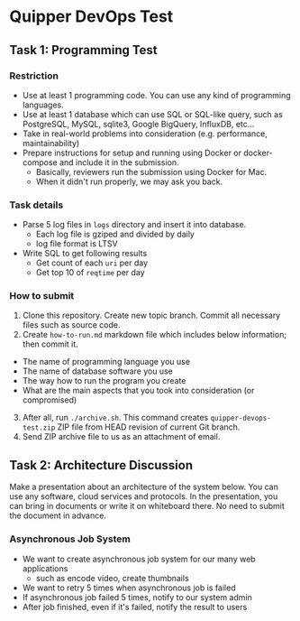 # Quipper DevOps Test

## Task 1: Programming Test

### Restriction

- Use at least 1 programming code. You can use any kind of programming languages.
- Use at least 1 database which can use SQL or SQL-like query, such as PostgreSQL, MySQL, sqlite3, Google BigQuery, InfluxDB, etc...
- Take in real-world problems into consideration (e.g. performance, maintainability)
- Prepare instructions for setup and running using Docker or docker-compose and include it in the submission.
  - Basically, reviewers run the submission using Docker for Mac.
  - When it didn't run properly, we may ask you back.

### Task details

- Parse 5 log files in `logs` directory and insert it into database.
  - Each log file is gziped and divided by daily
  - log file format is LTSV
- Write SQL to get following results
  - Get count of each `uri` per day
  - Get top 10 of `reqtime` per day

### How to submit

1. Clone this repository. Create new topic branch. Commit all necessary files such as source code.
2. Create `how-to-run.md` markdown file which includes below information; then commit it.
  - The name of programming language you use
  - The name of database software you use
  - The way how to run the program you create
  - What are the main aspects that you took into consideration (or compromised)
3. After all, run `./archive.sh`. This command creates `quipper-devops-test.zip` ZIP file from HEAD revision of current Git branch.
4. Send ZIP archive file to us as an attachment of email.

## Task 2: Architecture Discussion

Make a presentation about an architecture of the system below.
You can use any software, cloud services and protocols.
In the presentation, you can bring in documents or write it on whiteboard there.
No need to submit the document in advance.

### Asynchronous Job System

- We want to create asynchronous job system for our many web applications
  - such as encode video, create thumbnails
- We want to retry 5 times when asynchronous job is failed
- If asynchronous job failed 5 times, notify to our system admin
- After job finished, even if it's failed, notify the result to users

